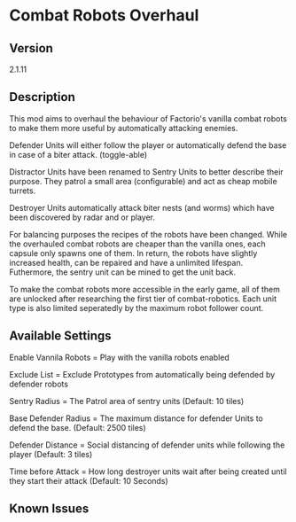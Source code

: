 # Combat Robots Overhaul

## Version
2.1.11

## Description
This mod aims to overhaul the behaviour of Factorio's vanilla combat robots to make them more useful by automatically attacking enemies. 

Defender Units will either follow the player or automatically defend the base in case of a biter attack. (toggle-able)

Distractor Units have been renamed to Sentry Units to better describe their purpose. They patrol a small area (configurable) and act as cheap mobile turrets. 

Destroyer Units automatically attack biter nests (and worms) which have been discovered by radar and or player.

For balancing purposes the recipes of the robots have been changed. While the overhauled combat robots are cheaper than the vanilla ones, each capsule only spawns one of them. In return, the robots have slightly increased health, can be repaired and have a unlimited lifespan. Futhermore, the sentry unit can be mined to get the unit back. 

To make the combat robots more accessible in the early game, all of them are unlocked after researching the first tier of combat-robotics. Each unit type is also limited seperatedly by the maximum robot follower count. 

## Available Settings
Enable Vannila Robots = Play with the vanilla robots enabled

Exclude List = Exclude Prototypes from automatically being defended by defender robots

Sentry Radius = The Patrol area of sentry units (Default: 10 tiles)

Base Defender Radius = The maximum distance for defender Units to defend the base. (Default: 2500 tiles)

Defender Distance = Social distancing of defender units while following the player (Default: 3 tiles)

Time before Attack = How long destroyer units wait after being created until they start their attack (Default: 10 Seconds)

## Known Issues

